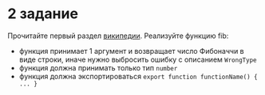 # 2 задание
Прочитайте первый раздел [википедии](https://ru.wikipedia.org/wiki/%D0%A7%D0%B8%D1%81%D0%BB%D0%B0_%D0%A4%D0%B8%D0%B1%D0%BE%D0%BD%D0%B0%D1%87%D1%87%D0%B8). Реализуйте функцию fib:
- функция принимает 1 аргумент и возвращает число Фибоначчи в виде строки, иначе нужно выбросить ошибку с описанием `WrongType`
- функция должна принимать только тип `number`
- функция должна экспортироваться `export function functionName() { ... }`
